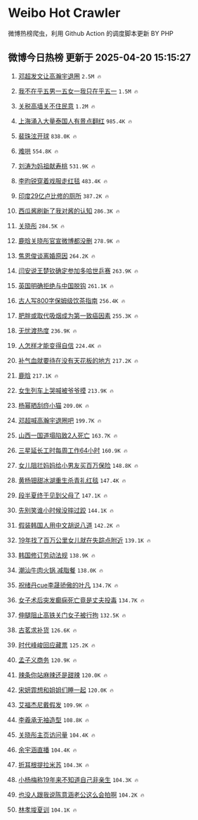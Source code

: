 # Weibo Hot Crawler 



微博热榜爬虫，利用 Github Action 的调度脚本更新 BY PHP 


## 微博今日热榜 更新于 2025-04-20 15:15:27 
1. [邓超发文让高瀚宇退圈](https://s.weibo.com/weibo?q=%23%E9%82%93%E8%B6%85%E5%8F%91%E6%96%87%E8%AE%A9%E9%AB%98%E7%80%9A%E5%AE%87%E9%80%80%E5%9C%88%23&t=31&band_rank=1&Refer=top) `2.5M 🔥` 

1. [我不在乎五男一五女一我只在乎五一](https://s.weibo.com/weibo?q=%E6%88%91%E4%B8%8D%E5%9C%A8%E4%B9%8E%E4%BA%94%E7%94%B7%E4%B8%80%E4%BA%94%E5%A5%B3%E4%B8%80%E6%88%91%E5%8F%AA%E5%9C%A8%E4%B9%8E%E4%BA%94%E4%B8%80&t=31&band_rank=2&Refer=top) `1.5M 🔥` 

1. [关税高墙关不住民意](https://s.weibo.com/weibo?q=%23%E5%85%B3%E7%A8%8E%E9%AB%98%E5%A2%99%E5%85%B3%E4%B8%8D%E4%BD%8F%E6%B0%91%E6%84%8F%23&t=31&band_rank=3&Refer=top) `1.2M 🔥` 

1. [上海涌入大量泰国人有景点翻红](https://s.weibo.com/weibo?q=%23%E4%B8%8A%E6%B5%B7%E6%B6%8C%E5%85%A5%E5%A4%A7%E9%87%8F%E6%B3%B0%E5%9B%BD%E4%BA%BA%E6%9C%89%E6%99%AF%E7%82%B9%E7%BF%BB%E7%BA%A2%23&t=31&band_rank=4&Refer=top) `985.4K 🔥` 

1. [裴珠泫开球](https://s.weibo.com/weibo?q=%23%E8%A3%B4%E7%8F%A0%E6%B3%AB%E5%BC%80%E7%90%83%23&t=31&band_rank=5&Refer=top) `838.0K 🔥` 

1. [难哄](https://s.weibo.com/weibo?q=%E9%9A%BE%E5%93%84&t=31&band_rank=6&Refer=top) `554.8K 🔥` 

1. [刘涛为妈祖献寿桃](https://s.weibo.com/weibo?q=%23%E5%88%98%E6%B6%9B%E4%B8%BA%E5%A6%88%E7%A5%96%E7%8C%AE%E5%AF%BF%E6%A1%83%23&t=31&band_rank=7&Refer=top) `531.9K 🔥` 

1. [李昀锐穿着戏服走红毯](https://s.weibo.com/weibo?q=%23%E6%9D%8E%E6%98%80%E9%94%90%E7%A9%BF%E7%9D%80%E6%88%8F%E6%9C%8D%E8%B5%B0%E7%BA%A2%E6%AF%AF%23&t=31&band_rank=8&Refer=top) `483.4K 🔥` 

1. [印度29亿卢比修的厕所](https://s.weibo.com/weibo?q=%E5%8D%B0%E5%BA%A629%E4%BA%BF%E5%8D%A2%E6%AF%94%E4%BF%AE%E7%9A%84%E5%8E%95%E6%89%80&t=31&band_rank=9&Refer=top) `387.2K 🔥` 

1. [西瓜酱刷新了我对酱的认知](https://s.weibo.com/weibo?q=%23%E8%A5%BF%E7%93%9C%E9%85%B1%E5%88%B7%E6%96%B0%E4%BA%86%E6%88%91%E5%AF%B9%E9%85%B1%E7%9A%84%E8%AE%A4%E7%9F%A5%23&t=31&band_rank=10&Refer=top) `286.3K 🔥` 

1. [关晓彤](https://s.weibo.com/weibo?q=%E5%85%B3%E6%99%93%E5%BD%A4&t=31&band_rank=11&Refer=top) `284.5K 🔥` 

1. [鹿晗关晓彤官宣微博都没删](https://s.weibo.com/weibo?q=%23%E9%B9%BF%E6%99%97%E5%85%B3%E6%99%93%E5%BD%A4%E5%AE%98%E5%AE%A3%E5%BE%AE%E5%8D%9A%E9%83%BD%E6%B2%A1%E5%88%A0%23&t=31&band_rank=12&Refer=top) `278.9K 🔥` 

1. [焦恩俊谈离婚原因](https://s.weibo.com/weibo?q=%23%E7%84%A6%E6%81%A9%E4%BF%8A%E8%B0%88%E7%A6%BB%E5%A9%9A%E5%8E%9F%E5%9B%A0%23&t=31&band_rank=13&Refer=top) `264.2K 🔥` 

1. [闫安说王楚钦确定参加多哈世乒赛](https://s.weibo.com/weibo?q=%23%E9%97%AB%E5%AE%89%E8%AF%B4%E7%8E%8B%E6%A5%9A%E9%92%A6%E7%A1%AE%E5%AE%9A%E5%8F%82%E5%8A%A0%E5%A4%9A%E5%93%88%E4%B8%96%E4%B9%92%E8%B5%9B%23&t=31&band_rank=14&Refer=top) `263.9K 🔥` 

1. [英国明确拒绝与中国脱钩](https://s.weibo.com/weibo?q=%23%E8%8B%B1%E5%9B%BD%E6%98%8E%E7%A1%AE%E6%8B%92%E7%BB%9D%E4%B8%8E%E4%B8%AD%E5%9B%BD%E8%84%B1%E9%92%A9%23&t=31&band_rank=15&Refer=top) `261.1K 🔥` 

1. [古人写800字保姆级饮茶指南](https://s.weibo.com/weibo?q=%23%E5%8F%A4%E4%BA%BA%E5%86%99800%E5%AD%97%E4%BF%9D%E5%A7%86%E7%BA%A7%E9%A5%AE%E8%8C%B6%E6%8C%87%E5%8D%97%23&t=31&band_rank=16&Refer=top) `256.4K 🔥` 

1. [肥胖或取代吸烟成为第一致癌因素](https://s.weibo.com/weibo?q=%23%E8%82%A5%E8%83%96%E6%88%96%E5%8F%96%E4%BB%A3%E5%90%B8%E7%83%9F%E6%88%90%E4%B8%BA%E7%AC%AC%E4%B8%80%E8%87%B4%E7%99%8C%E5%9B%A0%E7%B4%A0%23&t=31&band_rank=17&Refer=top) `255.3K 🔥` 

1. [无忧渡热度](https://s.weibo.com/weibo?q=%E6%97%A0%E5%BF%A7%E6%B8%A1%E7%83%AD%E5%BA%A6&t=31&band_rank=18&Refer=top) `236.9K 🔥` 

1. [人怎样才能变得自信](https://s.weibo.com/weibo?q=%E4%BA%BA%E6%80%8E%E6%A0%B7%E6%89%8D%E8%83%BD%E5%8F%98%E5%BE%97%E8%87%AA%E4%BF%A1&t=31&band_rank=19&Refer=top) `224.4K 🔥` 

1. [补气血就要待在没有天花板的地方](https://s.weibo.com/weibo?q=%23%E8%A1%A5%E6%B0%94%E8%A1%80%E5%B0%B1%E8%A6%81%E5%BE%85%E5%9C%A8%E6%B2%A1%E6%9C%89%E5%A4%A9%E8%8A%B1%E6%9D%BF%E7%9A%84%E5%9C%B0%E6%96%B9%23&t=31&band_rank=20&Refer=top) `217.2K 🔥` 

1. [鹿晗](https://s.weibo.com/weibo?q=%E9%B9%BF%E6%99%97&t=31&band_rank=21&Refer=top) `217.1K 🔥` 

1. [女生列车上哭喊被爷爷摸](https://s.weibo.com/weibo?q=%23%E5%A5%B3%E7%94%9F%E5%88%97%E8%BD%A6%E4%B8%8A%E5%93%AD%E5%96%8A%E8%A2%AB%E7%88%B7%E7%88%B7%E6%91%B8%23&t=31&band_rank=22&Refer=top) `213.9K 🔥` 

1. [杨幂晒刮痧小猫](https://s.weibo.com/weibo?q=%23%E6%9D%A8%E5%B9%82%E6%99%92%E5%88%AE%E7%97%A7%E5%B0%8F%E7%8C%AB%23&t=31&band_rank=23&Refer=top) `209.0K 🔥` 

1. [邓超喊高瀚宇退圈吧](https://s.weibo.com/weibo?q=%23%E9%82%93%E8%B6%85%E5%96%8A%E9%AB%98%E7%80%9A%E5%AE%87%E9%80%80%E5%9C%88%E5%90%A7%23&t=31&band_rank=24&Refer=top) `199.7K 🔥` 

1. [山西一国道塌陷致2人死亡](https://s.weibo.com/weibo?q=%23%E5%B1%B1%E8%A5%BF%E4%B8%80%E5%9B%BD%E9%81%93%E5%A1%8C%E9%99%B7%E8%87%B42%E4%BA%BA%E6%AD%BB%E4%BA%A1%23&t=31&band_rank=25&Refer=top) `163.7K 🔥` 

1. [三星延长工时每周工作64小时](https://s.weibo.com/weibo?q=%23%E4%B8%89%E6%98%9F%E5%BB%B6%E9%95%BF%E5%B7%A5%E6%97%B6%E6%AF%8F%E5%91%A8%E5%B7%A5%E4%BD%9C64%E5%B0%8F%E6%97%B6%23&t=31&band_rank=26&Refer=top) `160.9K 🔥` 

1. [女儿阻拦妈妈给小男友买百万保险](https://s.weibo.com/weibo?q=%E5%A5%B3%E5%84%BF%E9%98%BB%E6%8B%A6%E5%A6%88%E5%A6%88%E7%BB%99%E5%B0%8F%E7%94%B7%E5%8F%8B%E4%B9%B0%E7%99%BE%E4%B8%87%E4%BF%9D%E9%99%A9&t=31&band_rank=27&Refer=top) `148.8K 🔥` 

1. [黄杨钿甜冰湖重生杀青礼红毯](https://s.weibo.com/weibo?q=%23%E9%BB%84%E6%9D%A8%E9%92%BF%E7%94%9C%E5%86%B0%E6%B9%96%E9%87%8D%E7%94%9F%E6%9D%80%E9%9D%92%E7%A4%BC%E7%BA%A2%E6%AF%AF%23&t=31&band_rank=28&Refer=top) `147.4K 🔥` 

1. [段半夏终于见到父母了](https://s.weibo.com/weibo?q=%E6%AE%B5%E5%8D%8A%E5%A4%8F%E7%BB%88%E4%BA%8E%E8%A7%81%E5%88%B0%E7%88%B6%E6%AF%8D%E4%BA%86&t=31&band_rank=29&Refer=top) `147.1K 🔥` 

1. [先别笑谁小时候没摔过跤](https://s.weibo.com/weibo?q=%23%E5%85%88%E5%88%AB%E7%AC%91%E8%B0%81%E5%B0%8F%E6%97%B6%E5%80%99%E6%B2%A1%E6%91%94%E8%BF%87%E8%B7%A4%23&t=31&band_rank=30&Refer=top) `144.1K 🔥` 

1. [假装韩国人用中文胡说八道](https://s.weibo.com/weibo?q=%E5%81%87%E8%A3%85%E9%9F%A9%E5%9B%BD%E4%BA%BA%E7%94%A8%E4%B8%AD%E6%96%87%E8%83%A1%E8%AF%B4%E5%85%AB%E9%81%93&t=31&band_rank=31&Refer=top) `142.2K 🔥` 

1. [19年找了百万公里女儿就在失踪点附近](https://s.weibo.com/weibo?q=%2319%E5%B9%B4%E6%89%BE%E4%BA%86%E7%99%BE%E4%B8%87%E5%85%AC%E9%87%8C%E5%A5%B3%E5%84%BF%E5%B0%B1%E5%9C%A8%E5%A4%B1%E8%B8%AA%E7%82%B9%E9%99%84%E8%BF%91%23&t=31&band_rank=32&Refer=top) `139.1K 🔥` 

1. [韩国修订劳动法规](https://s.weibo.com/weibo?q=%23%E9%9F%A9%E5%9B%BD%E4%BF%AE%E8%AE%A2%E5%8A%B3%E5%8A%A8%E6%B3%95%E8%A7%84%23&t=31&band_rank=33&Refer=top) `138.9K 🔥` 

1. [潮汕牛肉火锅 减脂餐](https://s.weibo.com/weibo?q=%E6%BD%AE%E6%B1%95%E7%89%9B%E8%82%89%E7%81%AB%E9%94%85%20%E5%87%8F%E8%84%82%E9%A4%90&t=31&band_rank=34&Refer=top) `138.0K 🔥` 

1. [祝绪丹cue李晟骄傲的叶凡](https://s.weibo.com/weibo?q=%E7%A5%9D%E7%BB%AA%E4%B8%B9cue%E6%9D%8E%E6%99%9F%E9%AA%84%E5%82%B2%E7%9A%84%E5%8F%B6%E5%87%A1&t=31&band_rank=35&Refer=top) `134.7K 🔥` 

1. [女子术后突发癫痫死亡竟是丈夫投毒](https://s.weibo.com/weibo?q=%23%E5%A5%B3%E5%AD%90%E6%9C%AF%E5%90%8E%E7%AA%81%E5%8F%91%E7%99%AB%E7%97%AB%E6%AD%BB%E4%BA%A1%E7%AB%9F%E6%98%AF%E4%B8%88%E5%A4%AB%E6%8A%95%E6%AF%92%23&t=31&band_rank=36&Refer=top) `134.7K 🔥` 

1. [伸腿阻止高铁关门女子被行拘](https://s.weibo.com/weibo?q=%23%E4%BC%B8%E8%85%BF%E9%98%BB%E6%AD%A2%E9%AB%98%E9%93%81%E5%85%B3%E9%97%A8%E5%A5%B3%E5%AD%90%E8%A2%AB%E8%A1%8C%E6%8B%98%23&t=31&band_rank=37&Refer=top) `132.5K 🔥` 

1. [古茗求补货](https://s.weibo.com/weibo?q=%E5%8F%A4%E8%8C%97%E6%B1%82%E8%A1%A5%E8%B4%A7&t=31&band_rank=38&Refer=top) `126.6K 🔥` 

1. [时代峰峻回应藏票](https://s.weibo.com/weibo?q=%23%E6%97%B6%E4%BB%A3%E5%B3%B0%E5%B3%BB%E5%9B%9E%E5%BA%94%E8%97%8F%E7%A5%A8%23&t=31&band_rank=39&Refer=top) `125.2K 🔥` 

1. [孟子义商务](https://s.weibo.com/weibo?q=%E5%AD%9F%E5%AD%90%E4%B9%89%E5%95%86%E5%8A%A1&t=31&band_rank=40&Refer=top) `120.9K 🔥` 

1. [辣条你站麻辣还是甜辣](https://s.weibo.com/weibo?q=%E8%BE%A3%E6%9D%A1%E4%BD%A0%E7%AB%99%E9%BA%BB%E8%BE%A3%E8%BF%98%E6%98%AF%E7%94%9C%E8%BE%A3&t=31&band_rank=41&Refer=top) `120.0K 🔥` 

1. [宋妍霏想和姐姐们睡一起](https://s.weibo.com/weibo?q=%E5%AE%8B%E5%A6%8D%E9%9C%8F%E6%83%B3%E5%92%8C%E5%A7%90%E5%A7%90%E4%BB%AC%E7%9D%A1%E4%B8%80%E8%B5%B7&t=31&band_rank=42&Refer=top) `120.0K 🔥` 

1. [艾福杰尼戴假发](https://s.weibo.com/weibo?q=%E8%89%BE%E7%A6%8F%E6%9D%B0%E5%B0%BC%E6%88%B4%E5%81%87%E5%8F%91&t=31&band_rank=43&Refer=top) `109.9K 🔥` 

1. [李羲承无袖造型](https://s.weibo.com/weibo?q=%23%E6%9D%8E%E7%BE%B2%E6%89%BF%E6%97%A0%E8%A2%96%E9%80%A0%E5%9E%8B%23&t=31&band_rank=44&Refer=top) `108.8K 🔥` 

1. [关晓彤主页访问量](https://s.weibo.com/weibo?q=%23%E5%85%B3%E6%99%93%E5%BD%A4%E4%B8%BB%E9%A1%B5%E8%AE%BF%E9%97%AE%E9%87%8F%23&t=31&band_rank=45&Refer=top) `104.4K 🔥` 

1. [余宇涵直播](https://s.weibo.com/weibo?q=%E4%BD%99%E5%AE%87%E6%B6%B5%E7%9B%B4%E6%92%AD&t=31&band_rank=46&Refer=top) `104.4K 🔥` 

1. [折耳根提拉米苏](https://s.weibo.com/weibo?q=%23%E6%8A%98%E8%80%B3%E6%A0%B9%E6%8F%90%E6%8B%89%E7%B1%B3%E8%8B%8F%23&t=31&band_rank=47&Refer=top) `104.3K 🔥` 

1. [小杨梅称19年来不知道自己非亲生](https://s.weibo.com/weibo?q=%23%E5%B0%8F%E6%9D%A8%E6%A2%85%E7%A7%B019%E5%B9%B4%E6%9D%A5%E4%B8%8D%E7%9F%A5%E9%81%93%E8%87%AA%E5%B7%B1%E9%9D%9E%E4%BA%B2%E7%94%9F%23&t=31&band_rank=48&Refer=top) `104.3K 🔥` 

1. [也没人跟我说陈意涵老公这么会拍啊](https://s.weibo.com/weibo?q=%E4%B9%9F%E6%B2%A1%E4%BA%BA%E8%B7%9F%E6%88%91%E8%AF%B4%E9%99%88%E6%84%8F%E6%B6%B5%E8%80%81%E5%85%AC%E8%BF%99%E4%B9%88%E4%BC%9A%E6%8B%8D%E5%95%8A&t=31&band_rank=49&Refer=top) `104.2K 🔥` 

1. [林孝埈夏训](https://s.weibo.com/weibo?q=%23%E6%9E%97%E5%AD%9D%E5%9F%88%E5%A4%8F%E8%AE%AD%23&t=31&band_rank=50&Refer=top) `104.1K 🔥` 

